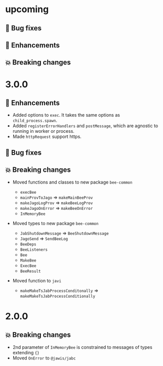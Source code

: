 # upcoming

## :bug: Bug fixes

## :tada: Enhancements

## :boom: Breaking changes

# 3.0.0

## :tada: Enhancements

- Added options to `exec`. It takes the same options as `child_process.spawn`.
- Added `registerErrorHandlers` and `postMessage`, which are agnostic to running
  in worker or process.
- Made `httpRequest` support https.

## :bug: Bug fixes

## :boom: Breaking changes

- Moved functions and classes to new package `bee-common`

  - `execBee`
  - `mainProvToJago` => `makeMainBeeProv`
  - `makeJagoLogProv` => `makeBeeLogProv`
  - `makeJagoOnError` => `makeBeeOnError`
  - `InMemoryBee`

- Moved types to new package `bee-common`

  - `JabShutdownMessage` => `BeeShutdownMessage`
  - `JagoSend` => `SendBeeLog`
  - `BeeDeps`
  - `BeeListeners`
  - `Bee`
  - `MakeBee`
  - `ExecBee`
  - `BeeResult`

- Moved function to `javi`
  - `makeMakeTsJabProcessConditonally` => `makeMakeTsJabProcessConditionally`

# 2.0.0

## :boom: Breaking changes

- 2nd parameter of `InMemoryBee` is constrained to messages of types extending
  `{}`
- Moved `OnError` to `@jawis/jabc`
